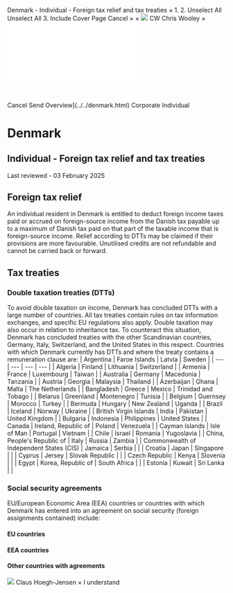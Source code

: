 Denmark - Individual - Foreign tax relief and tax treaties
×
1.
2.
Unselect All
Unselect All
3.
Include Cover Page
Cancel
×
×
![](../../-/media/world-wide-tax-summaries/attachments/global---chris-wooley.ashx%3Frev=ac5e5f3223b34096b1afc2a6009c7320&revision=ac5e5f32-23b3-4096-b1af-c2a6009c7320&hash=859B7ADC84DC2CBEC9760E9E6EE7DE6D0A8BFCDF)
CW
Chris Wooley
×
![](foreign-tax-relief-and-tax-treaties.html)
######
Cancel
Send
Overview](../../denmark.html)
Corporate
Individual
# Denmark
## Individual - Foreign tax relief and tax treaties
Last reviewed - 03 February 2025
## Foreign tax relief
An individual resident in Denmark is entitled to deduct foreign income taxes paid or accrued on foreign-source income from the Danish tax payable up to a maximum of Danish tax paid on that part of the taxable income that is foreign-source income. Relief according to DTTs may be claimed if their provisions are more favourable.
Unutilised credits are not refundable and cannot be carried back or forward.
## Tax treaties
### Double taxation treaties (DTTs)
To avoid double taxation on income, Denmark has concluded DTTs with a large number of countries. All tax treaties contain rules on tax information exchanges, and specific EU regulations also apply.
Double taxation may also occur in relation to inheritance tax. To counteract this situation, Denmark has concluded treaties with the other Scandinavian countries, Germany, Italy, Switzerland, and the United States in this respect.
Countries with which Denmark currently has DTTs and where the treaty contains a remuneration clause are:
| Argentina | Faroe Islands | Latvia | Sweden |
| --- | --- | --- | --- |
| Algeria | Finland | Lithuania | Switzerland |
| Armenia | France | Luxembourg | Taiwan |
| Australia | Germany | Macedonia | Tanzania |
| Austria | Georgia | Malaysia | Thailand |
| Azerbaijan | Ghana | Malta | The Netherlands |
| Bangladesh | Greece | Mexico | Trinidad and Tobago |
| Belarus | Greenland | Montenegro | Tunisia |
| Belgium | Guernsey | Morocco | Turkey |
| Bermuda | Hungary | New Zealand | Uganda |
| Brazil | Iceland | Norway | Ukraine |
| British Virgin Islands | India | Pakistan | United Kingdom |
| Bulgaria | Indonesia | Philippines | United States |
| Canada | Ireland, Republic of | Poland | Venezuela |
| Cayman Islands | Isle of Man | Portugal | Vietnam |
| Chile | Israel | Romania | Yugoslavia |
| China, People's Republic of | Italy | Russia | Zambia |
| Commonwealth of Independent States (CIS) | Jamaica | Serbia |  |
| Croatia | Japan | Singapore |  |
| Cyprus | Jersey | Slovak Republic |  |
| Czech Republic | Kenya | Slovenia |  |
| Egypt | Korea, Republic of | South Africa |  |
| Estonia | Kuwait | Sri Lanka |  |
###
### Social security agreements
EU/European Economic Area (EEA) countries or countries with which Denmark has entered into an agreement on social security (foreign assignments contained) include:
#### EU countries
#### EEA countries
#### Other countries with agreements
![](../../-/media/world-wide-tax-summaries/denmarkclaus-hoeghjensendenmark--clause-hoeghjensenpng20220714151116669.ashx%3Frev=479d58fbd249453d8b2cff2c456f30d9&revision=479d58fb-d249-453d-8b2c-ff2c456f30d9&hash=7F07421FF6EC2A7BE323AFB9CBDDF9B56873ACCF)
Claus Hoegh-Jensen
×
I understand